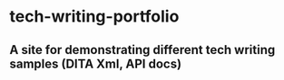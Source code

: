 # tech-writing-portfolio

## A site for demonstrating different tech writing samples (DITA Xml, API docs)
